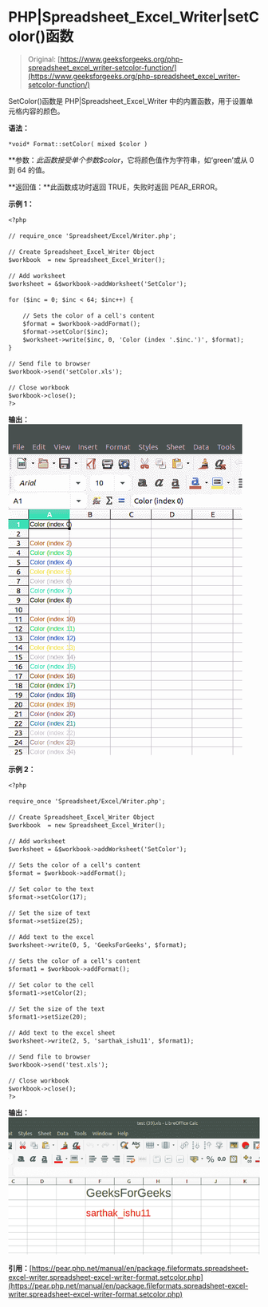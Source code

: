# PHP|Spreadsheet_Excel_Writer|setColor()函数

> Original: [https://www.geeksforgeeks.org/php-spreadsheet_excel_writer-setcolor-function/](https://www.geeksforgeeks.org/php-spreadsheet_excel_writer-setcolor-function/)

SetColor()函数是 PHP|Spreadsheet_Excel_Writer 中的内置函数，用于设置单元格内容的颜色。

**语法：**

```
*void* Format::setColor( mixed $color )
```

**参数：**此函数接受单个参数*$color*，它将颜色值作为字符串，如‘green’或从 0 到 64 的值。

**返回值：**此函数成功时返回 TRUE，失败时返回 PEAR_ERROR。

**示例 1：**

```
<?php

// require_once 'Spreadsheet/Excel/Writer.php';

// Create Spreadsheet_Excel_Writer Object
$workbook  = new Spreadsheet_Excel_Writer();

// Add worksheet
$worksheet = &$workbook->addWorksheet('SetColor');

for ($inc = 0; $inc < 64; $inc++) {

    // Sets the color of a cell's content
    $format = $workbook->addFormat();
    $format->setColor($inc);
    $worksheet->write($inc, 0, 'Color (index '.$inc.')', $format);
}

// Send file to browser
$workbook->send('setColor.xls');

// Close workbook
$workbook->close();
?>
```

**输出：**
![](img/32811a4e382070e6df19573ddd03e721.png)

**示例 2：**

```
<?php

require_once 'Spreadsheet/Excel/Writer.php';

// Create Spreadsheet_Excel_Writer Object
$workbook  = new Spreadsheet_Excel_Writer();

// Add worksheet
$worksheet = &$workbook->addWorksheet('SetColor');

// Sets the color of a cell's content
$format = $workbook->addFormat();

// Set color to the text
$format->setColor(17);

// Set the size of text
$format->setSize(25);

// Add text to the excel
$worksheet->write(0, 5, 'GeeksForGeeks', $format);

// Sets the color of a cell's content
$format1 = $workbook->addFormat();

// Set color to the cell
$format1->setColor(2);

// Set the size of the text
$format1->setSize(20);

// Add text to the excel sheet
$worksheet->write(2, 5, 'sarthak_ishu11', $format1);

// Send file to browser
$workbook->send('test.xls');

// Close workbook
$workbook->close();
?>
```

**输出：**
![](img/b49be46612daf8d8ea63091025c2a0d4.png)

**引用：**[https://pear.php.net/manual/en/package.fileformats.spreadsheet-excel-writer.spreadsheet-excel-writer-format.setcolor.php](https://pear.php.net/manual/en/package.fileformats.spreadsheet-excel-writer.spreadsheet-excel-writer-format.setcolor.php)
